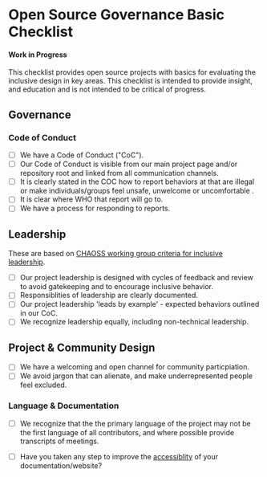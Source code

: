 # Open Source Governance Basic Checklist

#### Work in Progress

This checklist provides open source projects with basics for evaluating the inclusive design in key areas.  This checklist is intended to provide insight, and education and is not intended to be critical of progress.

## Governance

### Code of Conduct

- [ ] We have a Code of Conduct ("CoC").
- [ ] Our Code of Conduct is visible from our main project page and/or repository root and linked from all communication channels.
- [ ] It is clearly stated in the COC how to report behaviors at that are illegal or make individuals/groups feel unsafe, unwelcome or uncomfortable .
- [ ] It is clear where WHO that report will go to.
- [ ] We have a process for responding to reports.

## Leadership
These are based on [CHAOSS working group criteria for inclusive leadership](https://github.com/chaoss/wg-diversity-inclusion/blob/master/assets/leadership-principles.md).

- [ ] Our project leadership is designed with cycles of feedback and review to avoid gatekeeping and to encourage inclusive behavior.
- [ ] Responsiblities of leadership are clearly documented.
- [ ] Our project leadership 'leads by example' - expected behaviors outlined in our CoC.
- [ ] We recognize leadership equally, including non-technical leadership.

## Project & Community Design

- [ ] We have a welcoming and open channel for community particpiation.
- [ ] We avoid jargon that can alienate, and make underrepresented people feel excluded.

### Language & Documentation

- [ ] We recognize that the the primary language of the project may not be the first language of all contributors, and where possible provide transcripts of meetings.
- [ ] Have you taken any step to improve the [accessiblity](https://www.comprend.com/blog/2017/test-your-websites-accessibility/) of your documentation/website?  

